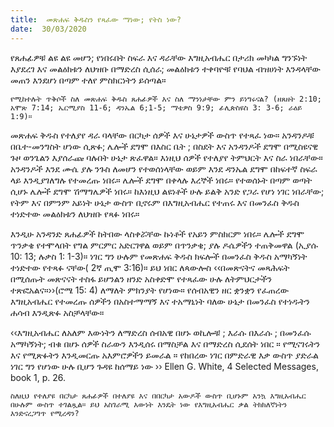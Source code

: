```yaml
---
title:  መጽሐፍ ቅዱስን የጻፈው ማነው; የትስ ነው?
date:  30/03/2020
---
```


የጸሐፊዎቹ ልዩ ልዩ መሆን; የነበሩበት ስፍራ እና ዳራቸው እግዚአብሔር በታሪክ መካካል ግንኙነት እያደረገ እና መልዕክቱን ለህዝቡ በማድረስ ሲሰራ; መልዕክቱን ተቀባዮቹ የባህል ብዝሀነት እንዳላቸው መጠን እንደሆነ በጣም ተለየ ምስክርነትን ይሰጣል።

`የሚከተሉት ጥቅሶች ስለ መጽሐፍ ቅዱስ ጸሐፊዎች እና ስለ ማንነታቸው ምን ይነግሩናል? (ዘጸዘት 2:10; አሞጽ 7:14; ኤርሚያስ 11-6; ዳንኤል 6;1-5; ማቴዎስ 9:9; ፊሊጵስዩስ 3: 3-6; ራዕይ 1:9)።`

መጽሐፍ ቅዱስ የተለያየ ዳራ ባላቸው በርካታ ሰዎች እና ሁኔታዎች ውስጥ የተጻፈ ነው። አንዳንዶቹ በቤተ-መንግስት ሆነው ሲጽፉ; ሌሎች ደግሞ በእስር ቤት ; በስደት እና አንዳንዶች ደግሞ በሚስዩናዊ ጉዞ ወንጌልን እያሰራጩ ባሉበት ሁኔታ ጽፈዋል። እነዚህ ሰዎች የተለያየ ትምህርት እና ስራ ነበራቸው። አንዳንዶች እንደ ሙሴ ያሉ ንጉስ ለመሆን የተወሰነላቸው ወይም እንደ ዳንኤል ደግሞ በከፍተኛ ስፍራ ላይ እንዲያገለግሉ የተመረጡ ነበሩ። ሌሎች ደግሞ በቀላሉ እረኞች ነበሩ። የተወሰኑት በጣም ወጣት ሲሆኑ ሌሎች ደግሞ ሽማግሌዎች ነበሩ። ከእነዚህ ልዩነቶች ሁሉ ይልቅ አንድ የጋራ የሆነ ነገር ነበራቸው; የትም እና በምንም አይነት ሁኔታ ውስጥ ቢኖሩም በእግዚአብሔር የተጠሩ እና በመንፈስ ቅዱስ ተነድተው መልዕክቱን ለህዝቡ የጻፉ ነበሩ።

እንዲሁ አንዳንድ ጸሐፊዎች ከትበው ላስቀሯቸው ኩነቶች የአይን ምስክርም ነበሩ። ሌሎች ደግሞ ጥንቃቄ የተሞላበት የግል ምርምር አድርገዋል ወይም በጥንቃቄ; ያሉ ዶሴዎችን ተጠቅመዋል (ኢያሱ 10: 13; ሉቃስ 1: 1-3)። ነገር ግን ሁሉም የመጽሐፍ ቅዱስ ክፍሎች በመንፈስ ቅዱስ አማካኝነት ተነድተው የተጻፉ ናቸው( 2ኛ ጢሞ 3:16)። ይህ ነበር ለጳውሎስ ‹‹በመጽናትና መጻሕፍት በሚሰጡት መጽናናት ተስፋ ይሆንልን ዘንድ አስቀድሞ የተጻፈው ሁሉ ለትምህርታችን ተጽፎአልና።››(ሮሜ 15: 4) ለማለት ምክንያት የሆነው። የሰብአዊን ዘር ቋንቋን የፈጠረው እግዚአብሔር የተመረጡ ሰዎችን በአስተማማኝ እና ተአማኒነት ባለው ሁኔታ በመንፈስ የተነዱትን ሐሳብ እንዲጽፉ አስቻላቸው።

‹‹እግዚአብሔር ለአለም እውነትን ለማድረስ ሰብአዊ በሆኑ ወኪሎቹ ; እራሱ በእራሱ ; በመንፈሱ አማካኝነት; ብቁ በሆኑ ሰዎች ስራውን እንዲሰሩ በማስቻል እና በማድረስ ሲደሰት ነበር ። የሚናገሩትን እና የሚጽፉትን እንዲመርጡ አእምሮዎችን ይመራል ። የከበረው ነገር በምድራዊ እቃ ውስጥ ያድራል ነገር ግን የሆነው ሁሉ ቢሆን ጉዳዩ ከሰማይ ነው ›› Ellen G. White, 4 Selected Messages, book 1, p. 26.

`ስለዚህ የተለያዩ በርካታ ጸሐፊዎች በተለያዩ እና በበርካታ አውዶች ውስጥ ቢሆኑም አንኳ እግዚአብሔር በሁሉም ውስጥ ተገልጿል። ይህ አስገራሚ እውነት እንዴት ነው የእግዚአብሔር ቃል ትክክለኛነትን እንድናረጋግጥ የሚረዳን?`